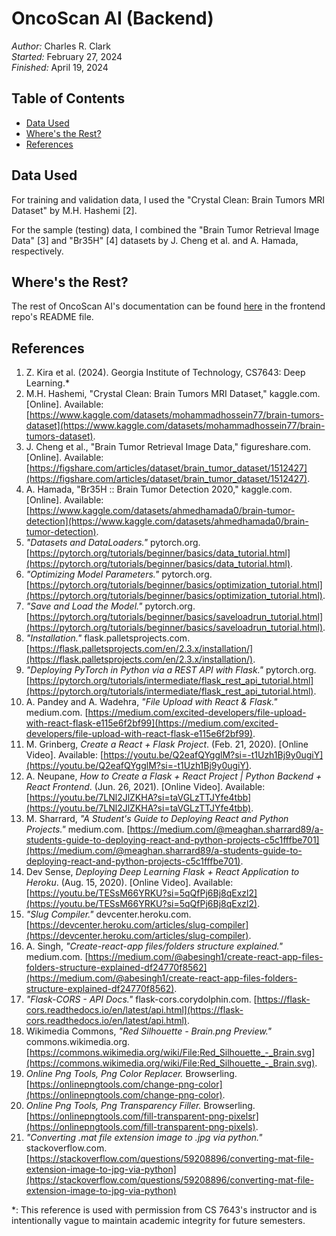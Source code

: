 <!-- omit in toc -->
# OncoScan AI (Backend)

*Author:* Charles R. Clark <br />
*Started:* February 27, 2024 <br />
*Finished:* April 19, 2024

<!-- omit in toc -->
## Table of Contents

- [Data Used](#data-used)
- [Where's the Rest?](#wheres-the-rest)
- [References](#references)

## Data Used 

For training and validation data, I used the "Crystal Clean: Brain Tumors MRI Dataset" by M.H. Hashemi [2]. 

For the sample (testing) data, I combined the "Brain Tumor Retrieval Image Data" [3] and "Br35H" [4] datasets by J. Cheng et al. and A. Hamada, respectively.

## Where's the Rest?

The rest of OncoScan AI's documentation can be found [here](https://github.gatech.edu/cclark339/OncoScan-AI) in the frontend repo's README file.

## References
1. Z. Kira et al. (2024). Georgia Institute of Technology, CS7643: Deep Learning.*
2. M.H. Hashemi, "Crystal Clean: Brain Tumors MRI Dataset," kaggle.com. [Online]. Available: [https://www.kaggle.com/datasets/mohammadhossein77/brain-tumors-dataset](https://www.kaggle.com/datasets/mohammadhossein77/brain-tumors-dataset).
3. J. Cheng et al., "Brain Tumor Retrieval Image Data," figureshare.com. [Online]. Available: [https://figshare.com/articles/dataset/brain_tumor_dataset/1512427](https://figshare.com/articles/dataset/brain_tumor_dataset/1512427).
4. A. Hamada, "Br35H :: Brain Tumor Detection 2020," kaggle.com. [Online]. Available: [https://www.kaggle.com/datasets/ahmedhamada0/brain-tumor-detection](https://www.kaggle.com/datasets/ahmedhamada0/brain-tumor-detection).
5. *"Datasets and DataLoaders."* pytorch.org. [https://pytorch.org/tutorials/beginner/basics/data_tutorial.html](https://pytorch.org/tutorials/beginner/basics/data_tutorial.html).
6. *"Optimizing Model Parameters."* pytorch.org. [https://pytorch.org/tutorials/beginner/basics/optimization_tutorial.html](https://pytorch.org/tutorials/beginner/basics/optimization_tutorial.html).
7. *"Save and Load the Model."* pytorch.org. [https://pytorch.org/tutorials/beginner/basics/saveloadrun_tutorial.html](https://pytorch.org/tutorials/beginner/basics/saveloadrun_tutorial.html).
8. *"Installation."* flask.palletsprojects.com. [https://flask.palletsprojects.com/en/2.3.x/installation/](https://flask.palletsprojects.com/en/2.3.x/installation/).
9. *"Deploying PyTorch in Python via a REST API with Flask."* pytorch.org. [https://pytorch.org/tutorials/intermediate/flask_rest_api_tutorial.html](https://pytorch.org/tutorials/intermediate/flask_rest_api_tutorial.html).
10. A. Pandey and A. Wadehra, *"File Upload with React & Flask."* medium.com. [https://medium.com/excited-developers/file-upload-with-react-flask-e115e6f2bf99](https://medium.com/excited-developers/file-upload-with-react-flask-e115e6f2bf99).
11. M. Grinberg, *Create a React + Flask Project*. (Feb. 21, 2020). [Online Video]. Available: [https://youtu.be/Q2eafQYgglM?si=-t1Uzh1Bj9y0ugiY](https://youtu.be/Q2eafQYgglM?si=-t1Uzh1Bj9y0ugiY).
12. A. Neupane, *How to Create a Flask + React Project | Python Backend + React Frontend*. (Jun. 26, 2021). [Online Video]. Available: [https://youtu.be/7LNl2JlZKHA?si=taVGLzTTJYfe4tbb](https://youtu.be/7LNl2JlZKHA?si=taVGLzTTJYfe4tbb).
13. M. Sharrard, *"A Student's Guide to Deploying React and Python Projects."* medium.com. [https://medium.com/@meaghan.sharrard89/a-students-guide-to-deploying-react-and-python-projects-c5c1fffbe701](https://medium.com/@meaghan.sharrard89/a-students-guide-to-deploying-react-and-python-projects-c5c1fffbe701).
14. Dev Sense, *Deploying Deep Learning Flask + React Application to Heroku*. (Aug. 15, 2020). [Online Video]. Available: [https://youtu.be/TESsM66YRKU?si=5qQfPj6Bj8qExzl2](https://youtu.be/TESsM66YRKU?si=5qQfPj6Bj8qExzl2).
15. *"Slug Compiler."* devcenter.heroku.com. [https://devcenter.heroku.com/articles/slug-compiler](https://devcenter.heroku.com/articles/slug-compiler).
16. A. Singh, *"Create-react-app files/folders structure explained."* medium.com. [https://medium.com/@abesingh1/create-react-app-files-folders-structure-explained-df24770f8562](https://medium.com/@abesingh1/create-react-app-files-folders-structure-explained-df24770f8562).
17. *"Flask-CORS - API Docs."* flask-cors.corydolphin.com. [https://flask-cors.readthedocs.io/en/latest/api.html](https://flask-cors.readthedocs.io/en/latest/api.html).
18. Wikimedia Commons, *"Red Silhouette - Brain.png Preview."* commons.wikimedia.org. [https://commons.wikimedia.org/wiki/File:Red_Silhouette_-_Brain.svg](https://commons.wikimedia.org/wiki/File:Red_Silhouette_-_Brain.svg).
19. *Online Png Tools, Png Color Replacer.* Browserling. [https://onlinepngtools.com/change-png-color](https://onlinepngtools.com/change-png-color).
20. *Online Png Tools, Png Transparency Filler.* Browserling. [https://onlinepngtools.com/fill-transparent-png-pixelsr](https://onlinepngtools.com/fill-transparent-png-pixels).
21. *"Converting .mat file extension image to .jpg via python."* stackoverflow.com. [https://stackoverflow.com/questions/59208896/converting-mat-file-extension-image-to-jpg-via-python](https://stackoverflow.com/questions/59208896/converting-mat-file-extension-image-to-jpg-via-python)

*: This reference is used with permission from CS 7643's instructor and is intentionally vague to maintain academic integrity for future semesters.
